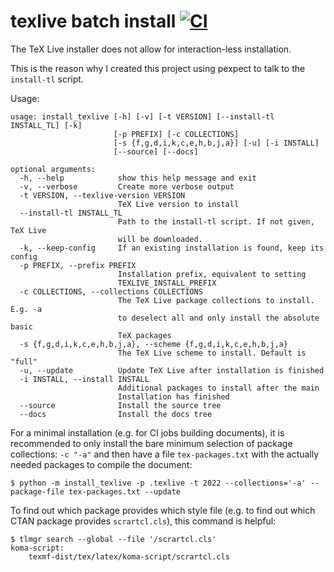# texlive batch install [![CI](https://github.com/maxnoe/texlive-batch-installation/actions/workflows/ci.yml/badge.svg)](https://github.com/maxnoe/texlive-batch-installation/actions/workflows/ci.yml)

The TeX Live installer does not allow for interaction-less installation.

This is the reason why I created this project using pexpect to talk to the `install-tl`
script.

Usage:
```
usage: install_texlive [-h] [-v] [-t VERSION] [--install-tl INSTALL_TL] [-k]
                       [-p PREFIX] [-c COLLECTIONS]
                       [-s {f,g,d,i,k,c,e,h,b,j,a}] [-u] [-i INSTALL]
                       [--source] [--docs]

optional arguments:
  -h, --help            show this help message and exit
  -v, --verbose         Create more verbose output
  -t VERSION, --texlive-version VERSION
                        TeX Live version to install
  --install-tl INSTALL_TL
                        Path to the install-tl script. If not given, TeX Live
                        will be downloaded.
  -k, --keep-config     If an existing installation is found, keep its config
  -p PREFIX, --prefix PREFIX
                        Installation prefix, equivalent to setting
                        TEXLIVE_INSTALL_PREFIX
  -c COLLECTIONS, --collections COLLECTIONS
                        The TeX Live package collections to install. E.g. -a
                        to deselect all and only install the absolute basic
                        TeX packages
  -s {f,g,d,i,k,c,e,h,b,j,a}, --scheme {f,g,d,i,k,c,e,h,b,j,a}
                        The TeX Live scheme to install. Default is "full"
  -u, --update          Update TeX Live after installation is finished
  -i INSTALL, --install INSTALL
                        Additional packages to install after the main
                        Installation has finished
  --source              Install the source tree
  --docs                Install the docs tree
```


For a minimal installation (e.g. for CI jobs building documents), it is recommended to
only install the bare minimum selection of package collections: `-c "-a"` and then
have a file `tex-packages.txt` with the actually needed packages to compile the document:

```
$ python -m install_texlive -p .texlive -t 2022 --collections='-a' --package-file tex-packages.txt --update
```

To find out which package provides which style file (e.g. to find out which CTAN package provides `scrartcl.cls`), this command is helpful:

```
$ tlmgr search --global --file '/scrartcl.cls'
koma-script:
	texmf-dist/tex/latex/koma-script/scrartcl.cls
```
